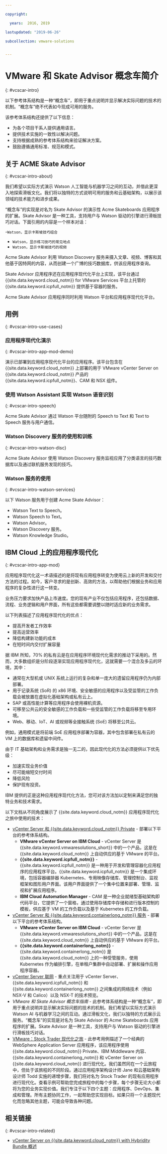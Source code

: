 ```yaml
---

copyright:

  years:  2016, 2019

lastupdated: "2019-06-26"

subcollection: vmware-solutions


---
```


# VMware 和 Skate Advisor 概念车简介
{: #vcscar-intro}

以下参考体系结构是一种“概念车”，即用于重点说明并显示解决实际问题的技术的机制。“概念车”绝不代表如今现成可用的服务。

该参考体系结构还提供了以下信息：
-   为各个项目干系人提供通用语言。
-   提供技术实施的一致性以解决问题。
-   支持根据成熟的参考体系结构来验证解决方案。
-   鼓励遵循通用标准、规范和模式。

## 关于 ACME Skate Advisor
{: #vcscar-intro-about}

我们希望以实际方式演示 Watson 人工智能与机器学习之间的互动，并借此更深入地探索滑板文化。我们将以独特的方式说明可用的服务和云基础架构，以展示该领域的技术能力和进步成果。

“概念车”的实现是对名为 Skate Advisor 的演示性 Acme Skateboards 应用程序的扩展。Skate Advisor 是一种工具，支持用户与 Watson 驱动的引擎进行滑板技巧对话。下面引用的内容是一个样本对话：

-`Watson，显示卡斯坡技巧组合`
- `Watson，显示练习技巧的常见地点`
- `Watson，显示卡斯坡技巧的视频`

Acme Skate Advisor 利用 Watson Discovery 服务来摄入文章、视频、博客和其他基于因特网的内容，从而创建一个广博的技巧数据库，供该应用程序查询。

Skate Advisor 应用程序还在应用程序现代化平台上实现，该平台通过 {{site.data.keyword.cloud_notm}} for VMware Services 平台上托管的 {{site.data.keyword.icpfull_notm}} 提供基于容器的服务。

Acme Skate Advisor 应用程序同时利用 Watson 平台和应用程序现代化平台。

## 用例
{: #vcscar-intro-use-cases}

### 应用程序现代化演示
{: #vcscar-intro-app-mod-demo}

演示已部署到应用程序现代化平台的应用程序。该平台包含在 {{site.data.keyword.cloud_notm}} 上部署的用于 VMware vCenter Server on {{site.data.keyword.cloud_notm}} 产品的 {{site.data.keyword.icpfull_notm}}、CAM 和 NSX 组件。

### 使用 Watson Assistant 实现 Watson 语音识别
{: #vcscar-intro-speech}

Acme Skate Advisor 通过 Watson 平台随附的 Speech to Text 和 Text to Speech 服务与用户通信。

### Watson Discovery 服务的使用和训练
{: #vcscar-intro-watson-disc}

Acme Skate Advisor 使用 Watson Discovery 服务监视应用了分类语言的技巧数据库以及通过联机服务发现的技巧。

### Watson 服务的使用
{: #vcscar-intro-watson-services}

以下 Watson 服务用于创建 Acme Skate Advisor：
-   Watson Text to Speech。
-   Watson Speech to Text。
-   Watson Advisor。
-   Watson Discovery 服务。
-   Watson Knowledge Studio。

## IBM Cloud 上的应用程序现代化
{: #vcscar-intro-app-mod}

应用程序现代化这一术语描述的是将现有应用程序转变为使用云上新的开发和交付方法的过程。如今，客户寻求的是创新、高效的方法，以帮助他们根据业务和应用程序的复杂性进行这一转变。

业务压力要求加快产品上市速度。您的现有产业不仅包括应用程序，还包括数据、流程、业务逻辑和用户界面，所有这些都需要调整以随时适应新的业务需求。

以下列表描述了应用程序现代化的优点：
- 提高开发者工作效率
- 提高运营效率
- 降低构建新功能的成本
- 在短时间内交付扩展容量

据 IBM 所知，70% 的私有云是在应用程序环境现代化需求的推动下采用的。然而，大多数组织是分阶段逐渐实现应用程序现代化，这就需要一个混合及多云的环境，其中：

- 通常在大型机或 UNIX 系统上运行的复杂和单一庞大的遗留应用程序仍为内部部署。
- 用于记录系统 (SoR) 的 x86 环境、安全敏感的应用程序以及受监管的工作负载会被放置在虚拟化基础架构或私有云上。
- SAP 或高性能计算等应用程序会使用裸机资源。
- 可移至公共云的安全敏感的工作负载和一些受监管的工作负载将移至专用环境。
- Web、移动、IoT、AI 或视频等全接触系统 (SoE) 将移至公共云。

例如，通用模式是将前端 SoE 应用程序部署为容器，其中包含部署在私有云的 VM 上的数据库和遗留中间件。

由于 IT 基础架构和业务需求是独一无二的，因此现代化的方法必须提供以下优先级：
* 加速实现业务价值
* 尽可能缩短交付时间
* 降低风险
* 保护现有投资。

IBM 提供的正是这种应用程序现代化方法，您可对该方法加以定制来满足您的独特业务和技术需求。

以下文档从不同角度展示了 {{site.data.keyword.cloud_notm}} 应用程序现代化之旅中使用的技术：

* [vCenter Server 和 {{site.data.keyword.cloud_notm}} Private](/docs/services/vmwaresolutions/archiref/vcsicp?topic=vmware-solutions-vcsicp-intro) - 部署以下平台的参考体系结构。
   - **VMware vCenter Server on IBM Cloud** - vCenter Server 是 {{site.data.keyword.vmwaresolutions_short}} 中的一个产品，这是在 {{site.data.keyword.cloud_notm}} 上自动供应的基于 VMware 的平台。
   - **{{site.data.keyword.icpfull_notm}}** - {{site.data.keyword.icpfull_notm}} 是一种用于开发和管理容器化应用程序的应用程序平台。{{site.data.keyword.icpfull_notm}} 是一个集成环境，包括容器编排器 Kubernetes、专用映像存储库、管理控制台、监视框架和图形用户界面。该用户界面提供了一个集中位置来部署、管理、监视和扩展应用程序。
   - **IBM Cloud Automation Manager** - CAM 是一种企业就绪型基础架构即代码平台，它提供了一个窗格，通过使用存储库中存储和进行版本控制的模板，供应基于 VM 的工作负载以及基于 Kubernetes 的工作负载。
* [vCenter Server 和 {{site.data.keyword.containerlong_notm}} 服务](/docs/services/vmwaresolutions/archiref/vcsiks?topic=vmware-solutions-vcsiks-intro) - 部署以下平台的参考体系结构。
   - **VMware vCenter Server on IBM Cloud** - vCenter Server 是 {{site.data.keyword.vmwaresolutions_short}} 中的一个产品，这是在 {{site.data.keyword.cloud_notm}} 上自动供应的基于 VMware 的平台。
   - **{{site.data.keyword.containerlong_notm}}** - {{site.data.keyword.containerlong_notm}} 是 {{site.data.keyword.cloud_notm}} 上的一种受管服务，使用 Kubernetes 作为编排引擎，在单租户集群中自动部署、扩展和操作应用程序容器。
* [vCenter Server 联网](/docs/services/vmwaresolutions/archiref/vcsnsxt?topic=vmware-solutions-vcsnsxt-intro) - 重点关注用于 vCenter Server、{{site.data.keyword.icpfull_notm}} 和 {{site.data.keyword.containerlong_notm}} 之间集成的网络技术（例如 NSX-V 和 Calico）以及 NSX-T 的技术预览。
* _VMware 和 Skate Advisor 概念车指南_ - 此参考体系结构是一种“概念车”，即用于重点说明并显示解决实际问题的技术的机制。我们希望以实际方式演示 Watson AI 与机器学习之间的互动。通过滑板文化，我们以独特的方式展示云服务。“概念车”的实现是对名为 Skate Advisor 的 Acme Skateboards 应用程序的扩展。Skate Advisor 是一种工具，支持用户与 Watson 驱动的引擎进行滑板技巧对话。
* [VMware：Stock Trader 现代化之旅](/docs/services/vmwaresolutions/archiref/vcscontent?topic=vmware-solutions-vcscontent-modjourney) - 此参考用例描述了一个经典的 WebSphere Application Server 应用程序，该应用程序使用 {{site.data.keyword.cloud_notm}} Private、IBM Middleware 内容、{{site.data.keyword.containerlong_notm}} 和 vCenter Server on {{site.data.keyword.cloud_notm}} 进行现代化。我们虽然同在一个云旅程中，但处于该旅程的不同阶段。通过应用程序架构设计师 Jane 和云基础架构设计师 Todd 实施的递增步骤，我们将对名为 Stock Trader 的现有应用程序进行现代化。查看示例可帮助您完成旅程中的每个步骤，每个步骤无论大小都将为您的业务实现价值。我们专注于以下四个主题：应用程序、DevOps、集成和管理。所有主题协同工作，一起帮助您实现目标。如果只将一个主题现代化而忽略其他主题，可能会导致各种问题。

## 相关链接
{: #vcscar-intro-related}

* [vCenter Server on {{site.data.keyword.cloud_notm}} with Hybridity Bundle 概述](/docs/services/vmwaresolutions/archiref/vcs?topic=vmware-solutions-vcs-hybridity-intro)

